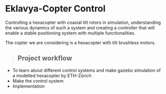 # Eklavya-Copter Control


Controlling a hexacopter with coaxial tilt rotors in simulation, understanding the various dynamics of such a system and creating a controller that will enable a stable positioning system with multiple functionalities.

The copter we are considering is a hexacopter with tilt brushless motors. 

> ## Project workflow
- To learn about different control systems and make gazebo simulation of a modelled hexacopter by ETH-Zürich
- Make the control system
- Implementation
